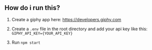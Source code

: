## How do i run this?

1. Create a giphy app here: https://developers.giphy.com

2. Create a `.env` file in the root directory and add your api key like this: `GIPHY_API_KEY={YOUR_API_KEY}`

3. Run `npm start`

